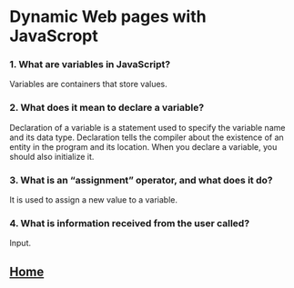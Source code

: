 # Dynamic Web pages with JavaScropt

### 1. What are variables in JavaScript?
Variables are containers that store values.

### 2. What does it mean to declare a variable?
Declaration of a variable is a statement used to specify the variable name and its data type.    Declaration tells the compiler about the existence of an entity in the program and its location. When you declare a variable, you should also initialize it.

### 3. What is an “assignment” operator, and what does it do?
It is used to assign a new value to a variable.

### 4. What is information received from the user called?
Input.

## [Home](README.md)